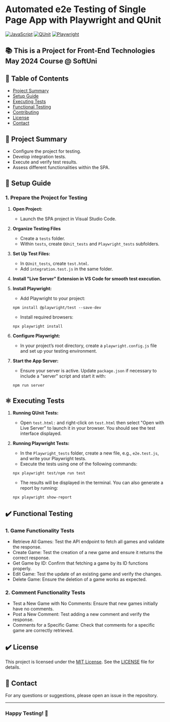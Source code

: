 # Automated e2e Testing of Single Page App with Playwright and QUnit

[![JavaScript](https://img.shields.io/badge/Made%20with-JavaScript-F7DF1E.svg)](https://developer.mozilla.org/en-US/docs/Web/JavaScript)
[![QUnit](https://img.shields.io/badge/tested%20with-QUnit-9C4CB4.svg)](https://qunitjs.com/)
[![Playwright](https://img.shields.io/badge/tested%20with-Playwright-6E40C9.svg)](https://playwright.dev/)

## 📚 This is a Project for Front-End Technologies May 2024 Course @ SoftUni

## 🔄 Table of Contents

- [Project Summary](#project-summary)
- [Setup Guide](#setup-guide)
- [Executing Tests](#executing-tests)
- [Functional Testing](#functional-testing)
- [Contributing](#contributing)
- [License](#license)
- [Contact](#contact)

## 🔄 Project Summary

- Configure the project for testing.
- Develop integration tests.
- Execute and verify test results.
- Assess different functionalities within the SPA.

## 🔨 Setup Guide

### 1. Prepare the Project for Testing

1. **Open Project:**
   - Launch the SPA project in Visual Studio Code.

2. **Organize Testing Files**
   - Create a `tests` folder.
   - Within `tests`, create `QUnit_tests` and `Playwright_tests` subfolders.

3. **Set Up Test Files:**
   - In `QUnit_tests`, create `test.html`.
   - Add `integration.test.js` in the same folder.

4. **Install "Live Server" Extension in VS Code for smooth test execution.**
   
5. **Install Playwright:**
   
   - Add Playwright to your project:
  
   ```
   npm install @playwright/test --save-dev
   ```
   
   - Install required browsers:
  
   ```
   npx playwright install
   ```

7. **Configure Playwright:**
   - In your project’s root directory, create a `playwright.config.js` file and set up your testing environment.

7. **Start the App Server:**
   - Ensure your server is active. Update `package.json` if necessary to include a "server" script and start it with:

   ```
   npm run server
   ```

## ⚛️ Executing Tests

1. **Running QUnit Tests:**
   
   - Open `test.html:` and right-click on `test.html` then select "Open with Live Server" to launch it in your browser. You should see the test interface displayed.

2. **Running Playwright Tests:**

   - In the `Playwright_tests` folder, create a new file, e.g., `e2e.test.js`, and write your Playwright tests.
   - Execute the tests using one of the following commands:
          
   ```
   npx playwright test/npm run test
   ```

   - The results will be displayed in the terminal. You can also generate a report by running:
   
   ```
   npx playwright show-report
   ```

## ✔️ Functional Testing

### 1. **Game Functionality Tests**
   - Retrieve All Games: Test the API endpoint to fetch all games and validate the response.
   - Create Game: Test the creation of a new game and ensure it returns the correct response.
   - Get Game by ID: Confirm that fetching a game by its ID functions properly.
   - Edit Game: Test the update of an existing game and verify the changes.
   - Delete Game: Ensure the deletion of a game works as expected.
     
### 2. **Comment Functionality Tests**
   - Test a New Game with No Comments: Ensure that new games initially have no comments.
   - Post a New Comment: Test adding a new comment and verify the response.
   - Comments for a Specific Game: Check that comments for a specific game are correctly retrieved.

## ✔️ License
This project is licensed under the [MIT License](LICENSE). See the [LICENSE](LICENSE) file for details.

## 📧 Contact
For any questions or suggestions, please open an issue in the repository.

---
### Happy Testing! 🚀

